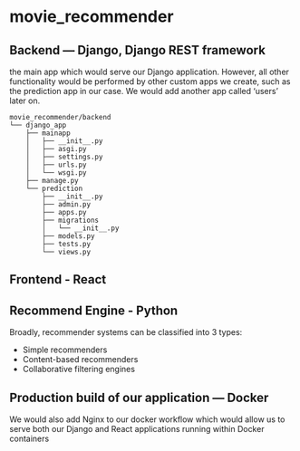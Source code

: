 # movie_recommender

## Backend — Django, Django REST framework

the main app which would serve our Django application. However, all other functionality would be performed by other custom apps we create, such as the prediction app in our case. We would add another app called ‘users’ later on.

```
movie_recommender/backend
└── django_app
    ├── mainapp
    │   ├── __init__.py
    │   ├── asgi.py
    │   ├── settings.py
    │   ├── urls.py
    │   └── wsgi.py
    ├── manage.py
    └── prediction
        ├── __init__.py
        ├── admin.py
        ├── apps.py
        ├── migrations
        │   └── __init__.py
        ├── models.py
        ├── tests.py
        └── views.py
```

## Frontend - React

## Recommend Engine - Python

Broadly, recommender systems can be classified into 3 types:

-   Simple recommenders
-   Content-based recommenders
-   Collaborative filtering engines

## Production build of our application — Docker

We would also add Nginx to our docker workflow which would allow us to serve both our Django and React applications running within Docker containers
